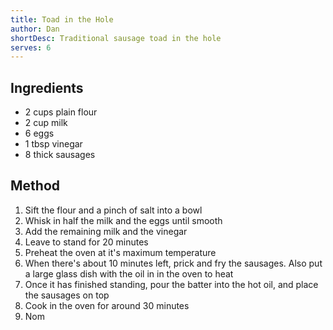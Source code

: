 ```yaml
---
title: Toad in the Hole
author: Dan
shortDesc: Traditional sausage toad in the hole
serves: 6
---
```


## Ingredients
- 2 cups plain flour
- 2 cup milk
- 6 eggs
- 1 tbsp vinegar
- 8 thick sausages


## Method
1. Sift the flour and a pinch of salt into a bowl
2. Whisk in half the milk and the eggs until smooth
3. Add the remaining milk and the vinegar
4. Leave to stand for 20 minutes
5. Preheat the oven at it's maximum temperature
6. When there's about 10 minutes left, prick and fry the sausages. Also put a large glass dish with the oil in in the oven to heat
7. Once it has finished standing, pour the batter into the hot oil, and place the sausages on top
8. Cook in the oven for around 30 minutes
9. Nom


